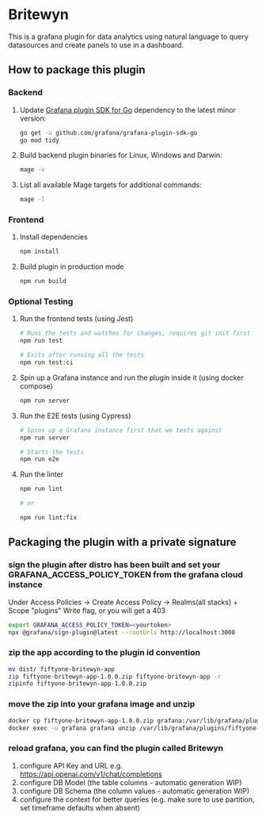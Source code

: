 # Britewyn 

This is a grafana plugin for data analytics using natural language to query datasources and create panels to use in a dashboard.

## How to package this plugin

### Backend

1. Update [Grafana plugin SDK for Go](https://grafana.com/developers/plugin-tools/key-concepts/backend-plugins/grafana-plugin-sdk-for-go) dependency to the latest minor version:

   ```bash
   go get -u github.com/grafana/grafana-plugin-sdk-go
   go mod tidy
   ```

2. Build backend plugin binaries for Linux, Windows and Darwin:

   ```bash
   mage -v
   ```

3. List all available Mage targets for additional commands:

   ```bash
   mage -l
   ```

### Frontend

1. Install dependencies

   ```bash
   npm install
   ```

2. Build plugin in production mode

   ```bash
   npm run build
   ```

### Optional Testing

1. Run the frontend tests (using Jest)

   ```bash
   # Runs the tests and watches for changes, requires git init first
   npm run test

   # Exits after running all the tests
   npm run test:ci
   ```

2. Spin up a Grafana instance and run the plugin inside it (using docker compose)

   ```bash
   npm run server
   ```

3. Run the E2E tests (using Cypress)

   ```bash
   # Spins up a Grafana instance first that we tests against
   npm run server

   # Starts the tests
   npm run e2e
   ```

4. Run the linter

   ```bash
   npm run lint

   # or

   npm run lint:fix
   ```

## Packaging the plugin with a private signature

### sign the plugin after distro has been built and set your GRAFANA_ACCESS_POLICY_TOKEN from the grafana cloud instance
Under Access Policies -> Create Access Policy -> Realms(all stacks) + Scope "plugins" Write flag, or you will get a 403
```bash
export GRAFANA_ACCESS_POLICY_TOKEN=<yourtoken>
npx @grafana/sign-plugin@latest --rootUrls http://localhost:3000
 ```

### zip the app according to the plugin id convention
```bash
mv dist/ fiftyone-britewyn-app
zip fiftyone-britewyn-app-1.0.0.zip fiftyone-britewyn-app -r
zipinfo fiftyone-britewyn-app-1.0.0.zip
 ```

### move the zip into your grafana image and unzip
```bash
docker cp fiftyone-britewyn-app-1.0.0.zip grafana:/var/lib/grafana/plugins
docker exec -u grafana grafana unzip /var/lib/grafana/plugins/fiftyone-britewyn-app-1.0.0.zip -d /var/lib/grafana/plugins/
 ```

### reload grafana, you can find the plugin called Britewyn 
1) configure API Key and URL e.g. https://api.openai.com/v1/chat/completions
2) configure DB Model (the table columns - automatic generation WIP)
3) configure DB Schema (the column values - automatic generation WIP)
4) configure the context for better queries (e.g. make sure to use partition, set timeframe defaults when absent)







